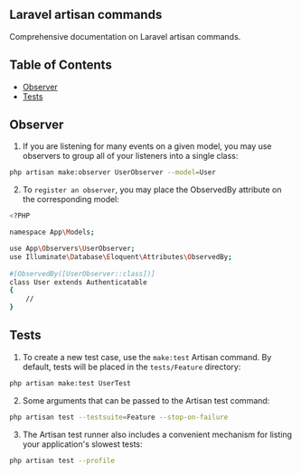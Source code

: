 ## Laravel artisan commands
Comprehensive documentation on Laravel artisan commands.

## Table of Contents
- [Observer](#observer)
- [Tests](#tests)

## Observer
1. If you are listening for many events on a given model, you may use observers to group all of your listeners into a single class:
```sh
php artisan make:observer UserObserver --model=User
```
2. To `register an observer`, you may place the ObservedBy attribute on the corresponding model:
```sh
<?PHP

namespace App\Models;

use App\Observers\UserObserver;
use Illuminate\Database\Eloquent\Attributes\ObservedBy;
 
#[ObservedBy([UserObserver::class])]
class User extends Authenticatable
{
    //
}
```

## Tests
1. To create a new test case, use the `make:test` Artisan command. By default, tests will be placed in the `tests/Feature` directory:
```sh
php artisan make:test UserTest
```
2. Some arguments that can be passed to the Artisan test command:
```sh
php artisan test --testsuite=Feature --stop-on-failure
```
3. The Artisan test runner also includes a convenient mechanism for listing your application's slowest tests:
```sh
php artisan test --profile
```
